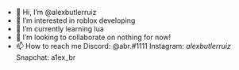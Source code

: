 - 👋 Hi, I’m @alexbutlerruiz
- 👀 I’m interested in roblox developing
- 🌱 I’m currently learning lua
- 💞️ I’m looking to collaborate on nothing for now!
- 📫 How to reach me 
Discord: @abr.#1111 
Instagram: _alexbutlerruiz_
Snapchat: a1ex_br

<!---
alexbutlerruiz/alexbutlerruiz is a ✨ special ✨ repository because its `README.md` (this file) appears on your GitHub profile.
You can click the Preview link to take a look at your changes.
--->
